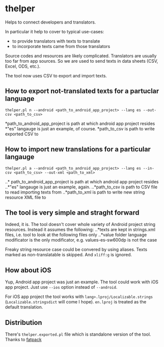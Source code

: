 # thelper
Helps to connect developers and translators.

In particular it help to cover to typical use-cases:
 * to provide translators with texts to translate
 * to incorporate texts came from those translators

Source codes and resources are likely complicated. 
Translators are usually too far from app sources.
So we are used to send texts in data sheets (CSV, Excel, ODS, etc.).

The tool now uses CSV to export and import texts.

## How to export not-translated texts for a partuclar language
`thelper.pl n --android <path_to_android_app_project> --lang es --out-csv <path_to_csv>`

  *path_to_android_app_project is path at which android app project resides
  *"es" langauge is just an example, of course.
  *path_to_csv is path to write exported CSV to

## How to import new translations for a particular langauge
`thelper.pl a --android <path_to_android_app_project> --lang es --in-csv <path_to_csv> --out-xml <path_to_xml>`

..* path_to_android_app_project is path at which android app project resides
..*"es" langauge is just an example, again.
..*path_to_csv is path to CSV file to read importing texts from
..*path_to_xml is path to write new string resource XML file to

## The tool is very simple and straght forward
Indeed, it is.
The tool doesn't cover whole variety of Android project string resources.
Instead it assumes the following:
..*texts are kept in strings.xml files, i.e. tool to look at the following files only
..*value folder language modificator is the only modificator, e.g. values-es-sw600dp is not the case

Freaky string resource case could be convered by using aliases.
Texts marked as non-translatable is skipped.
And `xliff:g` is ignored.

## How about iOS
Yup, Android app project was just an example.
The tool could work with iOS app project.
Just use `--ios` option instead of `--android`.

For iOS app project the tool works with `lang>.lproj/Localizable.strings` (`Localizable.stringsdict` will come I hope).
`en.lproj` is treated as the default translation.

## Distribution
There's `thelper.exported.pl` file which is standalone version of the tool. Thanks to [fatpack](https://metacpan.org/pod/fatpack)


